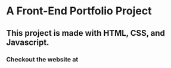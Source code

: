 # A Front-End Portfolio Project

## This project is made with HTML, CSS, and Javascript.

### Checkout the website at 


